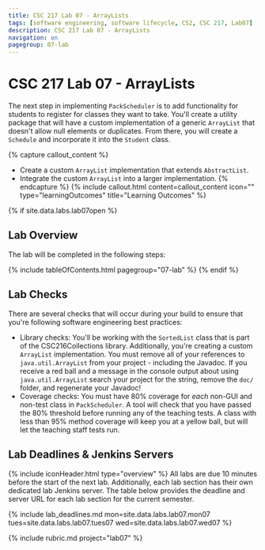 ```yaml
---
title: CSC 217 Lab 07 - ArrayLists
tags: [software engineering, software lifecycle, CS2, CSC 217, Lab07]
description: CSC 217 Lab 07 - ArrayLists
navigation: on
pagegroup: 07-lab
---
```

# CSC 217 Lab 07 - ArrayLists
The next step in implementing `PackScheduler` is to add functionality for students to register for classes they want to take. You'll create a utility package that will have a custom implementation of a generic `ArrayList` that doesn't allow null elements or duplicates.  From there, you will create a `Schedule` and incorporate it into the `Student` class.
  

{% capture callout_content %}
  * Create a custom `ArrayList` implementation that extends `AbstractList`.
  * Integrate the custom `ArrayList` into a larger implementation.
{% endcapture %}
{% include callout.html content=callout_content icon="" type="learningOutcomes" title="Learning Outcomes" %}


{% if site.data.labs.lab07open %}
## Lab Overview
The lab will be completed in the following steps:

{% include tableOfContents.html pagegroup="07-lab" %}
{% endif %}

## Lab Checks
There are several checks that will occur during your build to ensure that you're following software engineering best practices:

  * Library checks: You'll be working with the `SortedList` class that is part of the CSC216Collections library.  Additionally, you're creating a custom `ArrayList` implementation.  You must remove all of your references to `java.util.ArrayList` from your project - including the Javadoc.  If you receive a red ball and a message in the console output about using `java.util.ArrayList` search your project for the string, remove the `doc/` folder, and regenerate your Javadoc!
  * Coverage checks: You must have 80% coverage for *each* non-GUI and non-test class in `PackScheduler`.  A tool will check that you have passed the 80% threshold before running any of the teaching tests.  A class with less than 95% method coverage will keep you at a yellow ball, but will let the teaching staff tests run.


## Lab Deadlines & Jenkins Servers
{% include iconHeader.html type="overview" %}
All labs are due 10 minutes before the start of the next lab.  Additionally, each lab section has their own dedicated lab Jenkins server.  The table below provides the deadline and server URL for each lab section for the current semester.

{% include lab_deadlines.md mon=site.data.labs.lab07.mon07 tues=site.data.labs.lab07.tues07 wed=site.data.labs.lab07.wed07 %}

{% include rubric.md project="lab07"  %} 